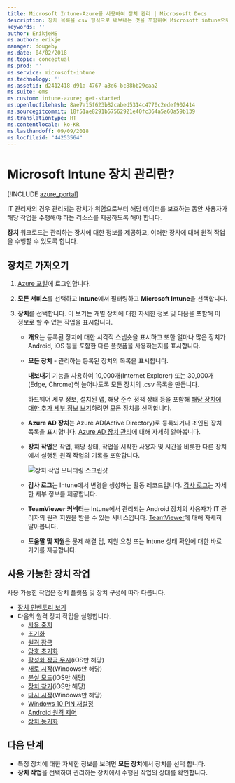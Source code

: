 ```yaml
---
title: Microsoft Intune-Azure를 사용하여 장치 관리 | Micrososft Docs
description: 장치 목록을 csv 형식으로 내보내는 것을 포함하여 Microsoft intune으로 관리하는 장치를 검토하고, Azure Active Directory-조인된 장치를 보고, 장치에서 동작의 변경 로그를 검토하고, IT 관리자가 원격으로 Android 장치의 문제를 해결할 수 있게 TeamViewer 커넥터를 사용하고 장치에서 실행할 수 있는 모든 작업을 봅니다.
keywords: ''
author: ErikjeMS
ms.author: erikje
manager: dougeby
ms.date: 04/02/2018
ms.topic: conceptual
ms.prod: ''
ms.service: microsoft-intune
ms.technology: ''
ms.assetid: d2412418-d91a-4767-a3d6-bc88bb29caa2
ms.suite: ems
ms.custom: intune-azure; get-started
ms.openlocfilehash: 8ae7a15f623b82cabed5314c4770c2edef902414
ms.sourcegitcommit: 18f51ae8291b57562921e40fc364a5a60a59b139
ms.translationtype: HT
ms.contentlocale: ko-KR
ms.lasthandoff: 09/09/2018
ms.locfileid: "44253564"
---
```

# <a name="what-is-microsoft-intune-device-management"></a>Microsoft Intune 장치 관리란?

[!INCLUDE [azure_portal](./includes/azure_portal.md)]

IT 관리자의 경우 관리되는 장치가 위험으로부터 해당 데이터를 보호하는 동안 사용자가 해당 작업을 수행해야 하는 리소스를 제공하도록 해야 합니다.

**장치** 워크로드는 관리하는 장치에 대한 정보를 제공하고, 이러한 장치에 대해 원격 작업을 수행할 수 있도록 합니다.

## <a name="get-to-your-devices"></a>장치로 가져오기

1. [Azure 포털](https://portal.azure.com)에 로그인합니다.
2. **모든 서비스**를 선택하고 **Intune**에서 필터링하고 **Microsoft Intune**을 선택합니다.
3. **장치**를 선택합니다. 이 보기는 개별 장치에 대한 자세한 정보 및 다음을 포함해 이 정보로 할 수 있는 작업을 표시합니다.

   - **개요**는 등록된 장치에 대한 시각적 스냅숏을 표시하고 또한 얼마나 많은 장치가 Android, iOS 등을 포함한 다른 플랫폼을 사용하는지를 표시합니다.
   - **모든 장치** - 관리하는 등록된 장치의 목록을 표시합니다.

     **내보내기** 기능을 사용하여 10,000개(Internet Explorer) 또는 30,000개(Edge, Chrome)씩 늘어나도록 모든 장치의 .csv 목록을 만듭니다.

     하드웨어 세부 정보, 설치된 앱, 해당 준수 정책 상태 등을 포함해 [해당 장치에 대한 추가 세부 정보 보기](device-inventory.md)하려면 모든 장치를 선택합니다.

   - **Azure AD 장치**는 Azure AD(Active Directory)로 등록되거나 조인된 장치 목록을 표시합니다. [Azure AD 장치 관리](https://docs.microsoft.com/azure/active-directory/device-management-introduction)에 대해 자세히 알아봅니다.
   - **장치 작업**은 작업, 해당 상태, 작업을 시작한 사용자 및 시간을 비롯한 다른 장치에서 실행된 원격 작업의 기록을 포함합니다.

     ![장치 작업 모니터링 스크린샷](./media/monitor-device-actions.png)

   - **감사 로그**는 Intune에서 변경을 생성하는 활동 레코드입니다. [감사 로그](monitor-audit-logs.md)는 자세한 세부 정보를 제공합니다.
   - **TeamViewer 커넥터**는 Intune에서 관리되는 Android 장치의 사용자가 IT 관리자의 원격 지원을 받을 수 있는 서비스입니다. [TeamViewer](device-profile-android-teamviewer.md)에 대해 자세히 알아봅니다.
   - **도움말 및 지원**은 문제 해결 팁, 지원 요청 또는 Intune 상태 확인에 대한 바로 가기를 제공합니다.

## <a name="available-device-actions"></a>사용 가능한 장치 작업
사용 가능한 작업은 장치 플랫폼 및 장치 구성에 따라 다릅니다.

- [장치 인벤토리 보기](device-inventory.md)
- 다음의 원격 장치 작업을 실행합니다.
    - [사용 중지](devices-wipe.md#retire)
    - [초기화](devices-wipe.md#wipe)
    - [원격 잠금](device-remote-lock.md)
    - [암호 초기화](device-passcode-reset.md)
    - [활성화 잠금 무시](device-activation-lock-bypass.md)(iOS만 해당)
    - [새로 시작](device-fresh-start.md)(Windows만 해당)
    - [분실 모드](device-lost-mode.md)(iOS만 해당)
    - [장치 찾기](device-locate.md)(iOS만 해당)
    - [다시 시작](device-restart.md)(Windows만 해당)
    - [Windows 10 PIN 재설정](device-windows-pin-reset.md)
    - [Android 원격 제어](device-profile-android-teamviewer.md)
    - [장치 동기화](device-sync.md)

## <a name="next-steps"></a>다음 단계

- 특정 장치에 대한 자세한 정보를 보려면 **모든 장치**에서 장치를 선택 합니다.
- **장치 작업**을 선택하여 관리하는 장치에서 수행된 작업의 상태를 확인합니다.
